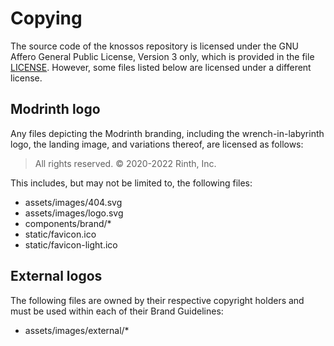 # Copying

The source code of the knossos repository is licensed under the GNU Affero General Public License, Version 3 only, which is provided in the file [LICENSE](./LICENSE). However, some files listed below are licensed under a different license.

## Modrinth logo

Any files depicting the Modrinth branding, including the wrench-in-labyrinth logo, the landing image, and variations thereof, are licensed as follows:
> All rights reserved. © 2020-2022 Rinth, Inc.

This includes, but may not be limited to, the following files:
- assets/images/404.svg
- assets/images/logo.svg
- components/brand/*
- static/favicon.ico
- static/favicon-light.ico

## External logos

The following files are owned by their respective copyright holders and must be used within each of their Brand Guidelines:
- assets/images/external/*
